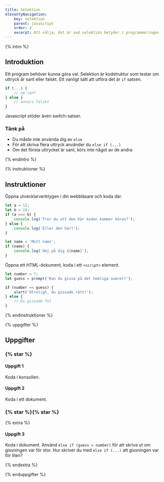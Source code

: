 ```yaml
---
title: Selektion
eleventyNavigation:
    key: selektion
    parent: javascript
    order: 4
    excerpt: Att välja, det är vad selektion betyder i programmeringen.
---
```


{% intro %}

## Introduktion

Ett program behöver kunna göra val. Selektion är kodstruktur som testar om
uttryck är sant eller falskt.
Ett vanligt sätt att utföra det är `if` satsen.

```javascript
if (...) {
    // om sant
} else {
    // annars falskt
}
```

Javascript stöder även switch-satser.

### Tänk på

-   Du måste inte använda dig av `else`
-   För att skriva flera uttryck använder du `else if (...)`
-   Om det första uttrycket är sant, körs inte något av de andra

{% endintro %}

{% instruktioner %}

## Instruktioner

Öppna utvecklarverktygen i din webbläsare och koda där.

```javascript
let a = 12;
let b = 24;
if (a === b) {
    console.log('Tror du att den här koden kommer köras?');
} else {
    console.log('Eller den här?');
}

let name = 'Mitt namn';
if (name) {
    console.log(`Hej på dig ${name}`);
}
```

Öppna ett HTML-dokument, koda i ett `<script>` element.

```javascript
let number = 7;
let guess = prompt('Kan du gissa på det hemliga numret?');

if (number == guess) {
    alert('Otroligt, du gissade rätt!');
} else {
    // Du gissade fel
}
```

{% endinstruktioner %}

{% uppgifter %}

## Uppgifter

### {% star %}

#### Uppgift 1

Koda i konsollen.

#### Uppgift 2

Koda i ett dokument.

### {% star %}{% star %}

{% extra %}

#### Uppgift 3

Koda i dokument.
Använd `else if (guess > number)` för att skriva
ut om gissningen var för stor. Hur skriver du med `else if (...)`
att gissningen var för liten?

{% endextra %}

{% enduppgifter %}
